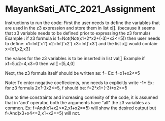 # MayankSati_ATC_2021_Assignment

Instructions to run the code:
First the user needs to define the variables that are used in the z3 expression and store them in list x[]. (because it seems that z3 variable needs to be defined prior to expressing the z3 formula)
Example :
if z3 formula is f=Not(Not(x1+2*x2+(-3)*x3<=5))
then user needs to define:
x1=Int('x1')
x2=Int('x2')
x3=Int('x3')
and the list x[] would contain:
x=[x1,x2,x3]

the values for the z3 variables is to be inserted in list val[]
Example if x1=5,x2=4,x3=0
then val[]=[5,4,0]

Next, the z3 formula itself should be written as: 
f=<z3 formula>
Ex:	f=x1+x2<=5

Note:
To enter negative coeffecients, one needs to explicitly write -1*<z3 variable>
Ex: 
for z3 formula 2*x1-3*x2<=5,
f should be: f=2*x1+(-3)*x2<=5

Due to time constraints and increasing comlexity of the code, it is assumed that in 'and' operator, both the arguments have "all" the z3 variables as common.
Ex:  f=And(x1+x2<=2,x1+x2==5) will show the desired output 
but f=And(x3+x4<=2,x1+x2==5) will not.
